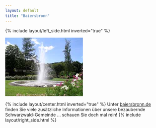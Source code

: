 ```yaml
---
layout: default
title: "Baiersbronn"
---
```


{% include layout/left_side.html inverted="true" %}

![Baiersbronn Kurgarten](/assets/media/baiersbronn-kurgarten.jpg)

{% include layout/center.html inverted="true" %}
Unter [baiersbronn.de](https://www.baiersbronn.de) finden Sie viele zusätzliche Informationen über unsere bezaubernde Schwarzwald-Gemeinde ... schauen Sie doch mal rein!
{% include layout/right_side.html %}
